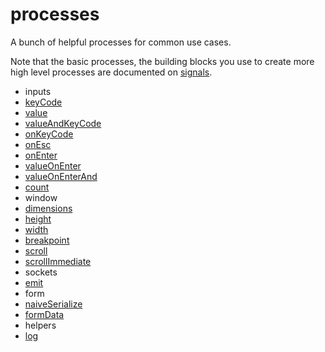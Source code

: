 # processes

A bunch of helpful processes for common use cases.

Note that the basic processes, the building blocks you use to create more high level processes are documented on [signals](/signals.md).

- inputs
 - [keyCode](#keyCode)
 - [value](#value)
 - [valueAndKeyCode](#valueAndKeyCode)
 - [onKeyCode](#onKeyCode)
 - [onEsc](#onEsc)
 - [onEnter](#onEnter)
 - [valueOnEnter](#valueOnEnter)
 - [valueOnEnterAnd](#valueOnEnterAnd)
 - [count](#count)
- window
 - [dimensions](#dimensions)
 - [height](#height)
 - [width](#width)
 - [breakpoint](#breakpoint)
 - [scroll](#scroll)
 - [scrollImmediate](#scrollImmediate)
- sockets
 - [emit](#emit)
- form
 - [naiveSerialize](#naiveSerialize)
 - [formData](#formData)
- helpers
 - [log](#log)